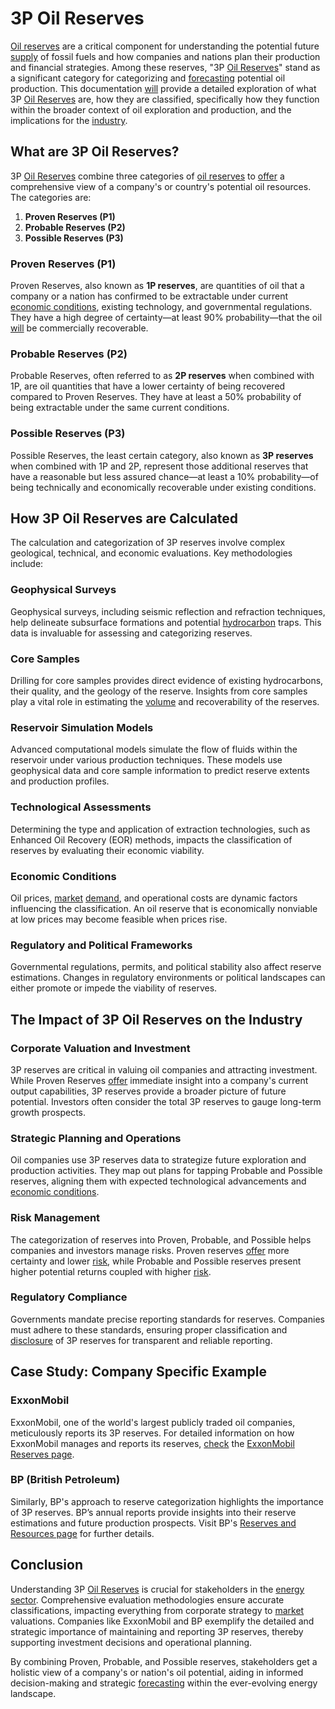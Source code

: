 # 3P Oil Reserves

[Oil reserves](../o/oil_reserves.md) are a critical component for understanding the potential future [supply](../s/supply.md) of fossil fuels and how companies and nations plan their production and financial strategies. Among these reserves, "3P [Oil Reserves](../o/oil_reserves.md)" stand as a significant category for categorizing and [forecasting](../f/forecasting.md) potential oil production. This documentation [will](../w/will.md) provide a detailed exploration of what 3P [Oil Reserves](../o/oil_reserves.md) are, how they are classified, specifically how they function within the broader context of oil exploration and production, and the implications for the [industry](../i/industry.md).

## What are 3P Oil Reserves?

3P [Oil Reserves](../o/oil_reserves.md) combine three categories of [oil reserves](../o/oil_reserves.md) to [offer](../o/offer.md) a comprehensive view of a company's or country's potential oil resources. The categories are:
1. **Proven Reserves (P1)**
2. **Probable Reserves (P2)**
3. **Possible Reserves (P3)**

### Proven Reserves (P1)

Proven Reserves, also known as **1P reserves**, are quantities of oil that a company or a nation has confirmed to be extractable under current [economic conditions](../e/economic_conditions.md), existing technology, and governmental regulations. They have a high degree of certainty—at least 90% probability—that the oil [will](../w/will.md) be commercially recoverable.

### Probable Reserves (P2)

Probable Reserves, often referred to as **2P reserves** when combined with 1P, are oil quantities that have a lower certainty of being recovered compared to Proven Reserves. They have at least a 50% probability of being extractable under the same current conditions.

### Possible Reserves (P3)

Possible Reserves, the least certain category, also known as **3P reserves** when combined with 1P and 2P, represent those additional reserves that have a reasonable but less assured chance—at least a 10% probability—of being technically and economically recoverable under existing conditions.

## How 3P Oil Reserves are Calculated 

The calculation and categorization of 3P reserves involve complex geological, technical, and economic evaluations. Key methodologies include:

### Geophysical Surveys

Geophysical surveys, including seismic reflection and refraction techniques, help delineate subsurface formations and potential [hydrocarbon](../h/hydrocarbon.md) traps. This data is invaluable for assessing and categorizing reserves.

### Core Samples 

Drilling for core samples provides direct evidence of existing hydrocarbons, their quality, and the geology of the reserve. Insights from core samples play a vital role in estimating the [volume](../v/volume.md) and recoverability of the reserves.

### Reservoir Simulation Models

Advanced computational models simulate the flow of fluids within the reservoir under various production techniques. These models use geophysical data and core sample information to predict reserve extents and production profiles.

### Technological Assessments

Determining the type and application of extraction technologies, such as Enhanced Oil Recovery (EOR) methods, impacts the classification of reserves by evaluating their economic viability.

### Economic Conditions

Oil prices, [market](../m/market.md) [demand](../d/demand.md), and operational costs are dynamic factors influencing the classification. An oil reserve that is economically nonviable at low prices may become feasible when prices rise.

### Regulatory and Political Frameworks

Governmental regulations, permits, and political stability also affect reserve estimations. Changes in regulatory environments or political landscapes can either promote or impede the viability of reserves.

## The Impact of 3P Oil Reserves on the Industry

### Corporate Valuation and Investment

3P reserves are critical in valuing oil companies and attracting investment. While Proven Reserves [offer](../o/offer.md) immediate insight into a company's current output capabilities, 3P reserves provide a broader picture of future potential. Investors often consider the total 3P reserves to gauge long-term growth prospects.

### Strategic Planning and Operations

Oil companies use 3P reserves data to strategize future exploration and production activities. They map out plans for tapping Probable and Possible reserves, aligning them with expected technological advancements and [economic conditions](../e/economic_conditions.md).

### Risk Management

The categorization of reserves into Proven, Probable, and Possible helps companies and investors manage risks. Proven reserves [offer](../o/offer.md) more certainty and lower [risk](../r/risk.md), while Probable and Possible reserves present higher potential returns coupled with higher [risk](../r/risk.md).

### Regulatory Compliance

Governments mandate precise reporting standards for reserves. Companies must adhere to these standards, ensuring proper classification and [disclosure](../d/disclosure.md) of 3P reserves for transparent and reliable reporting.

## Case Study: Company Specific Example

### ExxonMobil

ExxonMobil, one of the world's largest publicly traded oil companies, meticulously reports its 3P reserves. For detailed information on how ExxonMobil manages and reports its reserves, [check](../c/check.md) the [ExxonMobil Reserves page](https://corporate.exxonmobil.com/).

### BP (British Petroleum)

Similarly, BP's approach to reserve categorization highlights the importance of 3P reserves. BP’s annual reports provide insights into their reserve estimations and future production prospects. Visit BP's [Reserves and Resources page](https://www.bp.com/) for further details.

## Conclusion

Understanding 3P [Oil Reserves](../o/oil_reserves.md) is crucial for stakeholders in the [energy sector](../e/energy_sector.md). Comprehensive evaluation methodologies ensure accurate classifications, impacting everything from corporate strategy to [market](../m/market.md) valuations. Companies like ExxonMobil and BP exemplify the detailed and strategic importance of maintaining and reporting 3P reserves, thereby supporting investment decisions and operational planning.

By combining Proven, Probable, and Possible reserves, stakeholders get a holistic view of a company's or nation's oil potential, aiding in informed decision-making and strategic [forecasting](../f/forecasting.md) within the ever-evolving energy landscape.